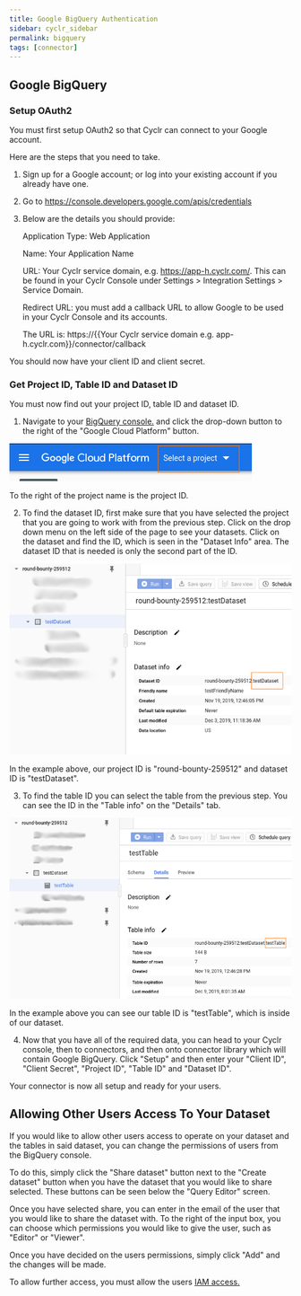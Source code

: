 ```yaml
---
title: Google BigQuery Authentication
sidebar: cyclr_sidebar
permalink: bigquery
tags: [connector]
---
```


## Google BigQuery ##

### Setup OAuth2 ###

You must first setup OAuth2 so that Cyclr can connect to your Google account.

Here are the steps that you need to take.

1.  Sign up for a Google account; or log into your existing account if you already have one.
2. Go to https://console.developers.google.com/apis/credentials
3. Below are the details you should provide:

   Application Type: Web Application
   
   Name: Your Application Name
   
   URL: Your Cyclr service domain, e.g. https://app-h.cyclr.com/. This can be found in your Cyclr Console under Settings > Integration Settings > Service Domain.
   
   Redirect URL: you must add a callback URL to allow Google to be used in your Cyclr Console and its accounts.
   
   The URL is:
        https://{{Your Cyclr service domain e.g. app-h.cyclr.com}}/connector/callback

You should now have your client ID and client secret.

### Get Project ID, Table ID and Dataset ID ###

You must now find out your project ID, table ID and dataset ID. 

1. Navigate to your [BigQuery console.](https://console.cloud.google.com/bigquery) and click the drop-down button to the right of the "Google Cloud Platform" button.

![BigQuery - Project ID](./images/bigquery_project_id.png)

To the right of the project name is the project ID.

2. To find the dataset ID, first make sure that you have selected the project that you are going to work with from the previous step. Click on the drop down menu on the left side of the page to see your datasets. Click on the dataset and find the ID, which is seen in the "Dataset Info" area. The dataset ID that is needed is only the second part of the ID.

![BigQuery - Dataset ID](./images/bigquery_dataset_id.png)

In the example above, our project ID is "round-bounty-259512" and dataset ID is "testDataset".

3. To find the table ID you can select the table from the previous step. You can see the ID in the "Table info" on the "Details" tab.

![BigQuery - Table ID](./images/bigquery_table_id.png)

In the example above you can see our table ID is "testTable", which is inside of our dataset.
 
4. Now that you have all of the required data, you can head to your Cyclr console, then to connectors, and then onto connector library which will contain Google BigQuery. Click "Setup" and then enter your "Client ID", "Client Secret", "Project ID", "Table ID" and "Dataset ID".

Your connector is now all setup and ready for your users.

## Allowing Other Users Access To Your Dataset ##

If you would like to allow other users access to operate on your dataset and the tables in said dataset, you can change the permissions of users from the BigQuery console.

To do this, simply click the "Share dataset" button next to the "Create dataset" button when you have the dataset that you would like to share selected. These buttons can be seen below the "Query Editor" screen.

Once you have selected share, you can enter in the email of the user that you would like to share the dataset with. To the right of the input box, you can choose which permissions you would like to give the user, such as "Editor" or "Viewer".

Once you have decided on the users permissions, simply click "Add" and the changes will be made.

To allow further access, you must allow the users [IAM access.](https://cloud.google.com/bigquery/docs/access-control)
